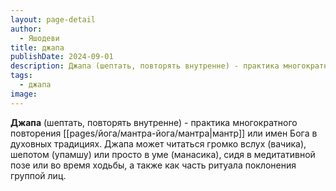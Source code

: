 ```yaml
---
layout: page-detail
author:
  - Яшодеви
title: джапа
publishDate: 2024-09-01
description: Джапа (шептать, повторять внутренне) - практика многократного повторения мантр или имен Бога в духовных традициях. Джапа может читаться громко вслух (вачика), шепотом (упамшу) или просто в уме (манасика), сидя в медитативной позе или во время ходьбы, а также как часть ритуала поклонения группой лиц.
tags:
  - джапа
image:
---
```

**Джапа** (шептать, повторять внутренне) - практика многократного повторения [[pages/йога/мантра-йога/мантра|мантр]] или имен Бога в духовных традициях. Джапа может читаться громко вслух (вачика), шепотом (упамшу) или просто в уме (манасика), сидя в медитативной позе или во время ходьбы, а также как часть ритуала поклонения группой лиц.


